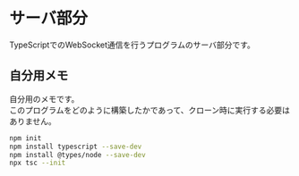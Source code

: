 # サーバ部分

TypeScriptでのWebSocket通信を行うプログラムのサーバ部分です。

## 自分用メモ

自分用のメモです。  
このプログラムをどのように構築したかであって、クローン時に実行する必要はありません。

```bash
npm init
npm install typescript --save-dev
npm install @types/node --save-dev
npx tsc --init
```

